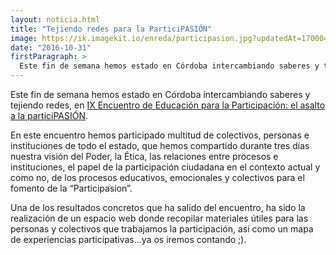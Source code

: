 ```yaml
---
layout: noticia.html
title: "Tejiendo redes para la ParticiPASIÓN"
image: https://ik.imagekit.io/enreda/participasion.jpg?updatedAt=1700045859834
date: "2016-10-31"
firstParagraph: >
  Este fin de semana hemos estado en Córdoba intercambiando saberes y tejiendo redes, en IX Encuentro de Educación para la Participación: el asalto a la particiPASIÓN. 
---
```


Este fin de semana hemos estado en Córdoba intercambiando saberes y tejiendo redes, en [IX Encuentro de Educación para la Participación: el asalto a la particiPASIÓN](http://redasociativa.org/participasion/). 

En este encuentro hemos participado multitud de colectivos, personas e instituciones de todo el estado, que hemos compartido durante tres días nuestra visión del Poder, la Ética, las relaciones entre procesos e instituciones, el papel de la participación ciudadana en el contexto actual y como no, de los procesos educativos, emocionales y colectivos para el fomento de la “Participasion”. 

Una de los resultados concretos que ha salido del encuentro, ha sido la realización de un espacio web donde recopilar materiales útiles para las personas y colectivos que trabajamos la participación, así como un mapa de experiencias participativas...ya os iremos contando ;\).
